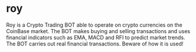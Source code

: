# roy
Roy is a Crypto Trading BOT able to operate on crypto currencies on the CoinBase market. The BOT makes buying and selling transactions and uses financial indicators such as EMA, MACD and RFI to predict market trends.
The BOT carries out real financial transactions. Beware of how it is used!
